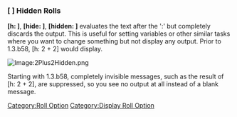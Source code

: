 ### \[ \] Hidden Rolls

**\[h: \]**, **\[hide: \]**, **\[hidden: \]** evaluates the text after
the ':' but completely discards the output. This is useful for setting
variables or other similar tasks where you want to change something but
not display any output. Prior to 1.3.b58, \[h: 2 + 2\] would display.

![Image:2Plus2Hidden.png](2Plus2Hidden.png "Image:2Plus2Hidden.png")

Starting with 1.3.b58, completely invisible messages, such as the result
of \[h: 2 + 2\], are suppressed, so you see no output at all instead of
a blank message.

[Category:Roll Option](Category:Roll_Option "wikilink")
[Category:Display Roll Option](Category:Display_Roll_Option "wikilink")